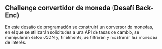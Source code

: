 ## Challenge convertidor de moneda (Desafí Back-End)
En este desafío de programación se construirá un conversor de monedas,
en el que se utilizarán solicitudes a una API de tasas de cambio, se manipularán datos JSON y,
finalmente, se filtrarán y mostrarán las monedas de interés.
